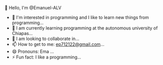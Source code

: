 👋 Hello, I'm @Emanuel-ALV
- 👀 I'm interested in programming and I like to learn new things from programming...
- 🌱 I am currently learning programming at the autonomous university of Chiapas...
- 💞️ I am looking to collaborate in...
- 📫 How to get to me: ep712122@gmail.com...
- 😄 Pronouns: Ema ...
- ⚡ Fun fact: I like a programming...

<!---
Emanuel-Alv/Emanuel-Alv is a ✨ special ✨ repository because its `README.md` (this file) appears on your GitHub profile.
You can click the Preview link to take a look at your changes.
--->
